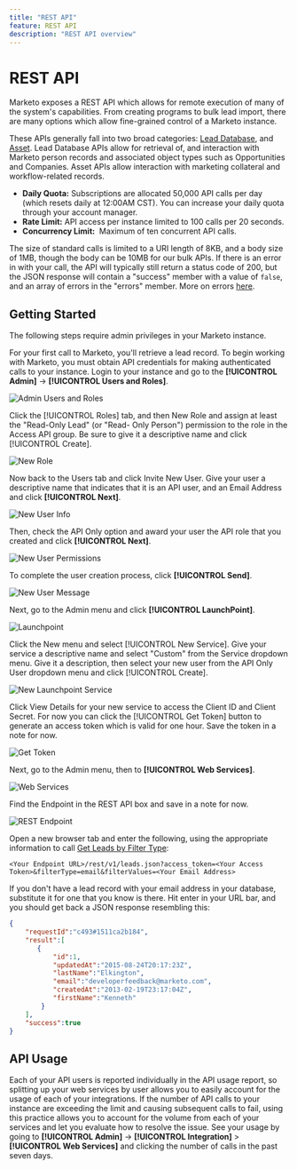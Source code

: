 ```yaml
---
title: "REST API"
feature: REST API
description: "REST API overview"
---
```


# REST API

Marketo exposes a REST API which allows for remote execution of many of the system's capabilities. From creating programs to bulk lead import, there are many options which allow fine-grained control of a Marketo instance.

These APIs generally fall into two broad categories: [Lead Database](https://developer.adobe.com/marketo-apis/api/mapi/), and [Asset](https://developer.adobe.com/marketo-apis/api/asset/). Lead Database APIs allow for retrieval of, and interaction with Marketo person records and associated object types such as Opportunities and Companies. Asset APIs allow interaction with marketing collateral and workflow-related records.

- **Daily Quota:** Subscriptions are allocated 50,000 API calls per day (which resets daily at 12:00AM CST). You can increase your daily quota through your account manager.
- **Rate Limit:** API access per instance limited to 100 calls per 20 seconds.
- **Concurrency Limit:**  Maximum of ten concurrent API calls.

The size of standard calls is limited to a URI length of 8KB, and a body size of 1MB, though the body can be 10MB for our bulk APIs. If there is an error in with your call, the API will typically still return a status code of 200, but the JSON response will contain a "success" member with a value of `false`, and an array of errors in the "errors" member. More on errors [here](error-codes.md).

## Getting Started

The following steps require admin privileges in your Marketo instance.

For your first call to Marketo, you'll retrieve a lead record. To begin working with Marketo, you must obtain API credentials for making authenticated calls to your instance. Login to your instance and go to the **[!UICONTROL Admin]** -> **[!UICONTROL Users and Roles]**.

![Admin Users and Roles](assets/admin-users-and-roles.png)

Click the [!UICONTROL Roles] tab, and then New Role and assign at least the "Read-Only Lead" (or "Read- Only Person") permission to the role in the Access API group. Be sure to give it a descriptive name and click [!UICONTROL Create].

![New Role](assets/new-role.png)

Now back to the Users tab and click Invite New User. Give your user a descriptive name that indicates that it is an API user, and an Email Address and click **[!UICONTROL Next]**.

![New User Info](assets/new-user-info.png)

Then, check the API Only option and award your user the API role that you created and click **[!UICONTROL Next]**.

![New User Permissions](assets/new-user-permissions.png)

To complete the user creation process, click **[!UICONTROL Send]**.

![New User Message](assets/new-user-message.png)

Next, go to the Admin menu and click **[!UICONTROL LaunchPoint]**.

![Launchpoint](assets/admin-launchpoint.png)

Click the New menu and select [!UICONTROL New Service]. Give your service a descriptive name and select "Custom" from the Service dropdown menu. Give it a description, then select your new user from the API Only User dropdown menu and click [!UICONTROL Create].

![New Launchpoint Service](assets/admin-launchpoint-new-service.png)

Click View Details for your new service to access the Client ID and Client Secret. For now you can click the [!UICONTROL Get Token] button to generate an access token which is valid for one hour. Save the token in a note for now.

![Get Token](assets/get-token.png)

Next, go to the Admin menu, then to **[!UICONTROL Web Services]**.

![Web Services](assets/admin-web-services.png)

Find the Endpoint in the REST API box and save in a note for now.

![REST Endpoint](assets/admin-web-services-rest-endpoint-1.png)

Open a new browser tab and enter the following, using the appropriate information to call [Get Leads by Filter Type](https://developer.adobe.com/marketo-apis/api/mapi/#tag/Leads/operation/getLeadsByFilterUsingGET):

```
<Your Endpoint URL>/rest/v1/leads.json?access_token=<Your Access Token>&filterType=email&filterValues=<Your Email Address>
```

If you don't have a lead record with your email address in your database, substitute it for one that you know is there. Hit enter in your URL bar, and you should get back a JSON response resembling this:

```json
{
    "requestId":"c493#1511ca2b184",
    "result":[
       {
           "id":1,
           "updatedAt":"2015-08-24T20:17:23Z",
           "lastName":"Elkington",
           "email":"developerfeedback@marketo.com",
           "createdAt":"2013-02-19T23:17:04Z",
           "firstName":"Kenneth"
        }
    ],
    "success":true
}

```

## API Usage

Each of your API users is reported individually in the API usage report, so splitting up your web services by user allows you to easily account for the usage of each of your integrations. If the number of API calls to your instance are exceeding the limit and causing subsequent calls to fail, using this practice allows you to account for the volume from each of your services and let you evaluate how to resolve the issue. See your usage by going to **[!UICONTROL Admin]** -> **[!UICONTROL Integration]** > **[!UICONTROL Web Services]** and clicking the number of calls in the past seven days.
